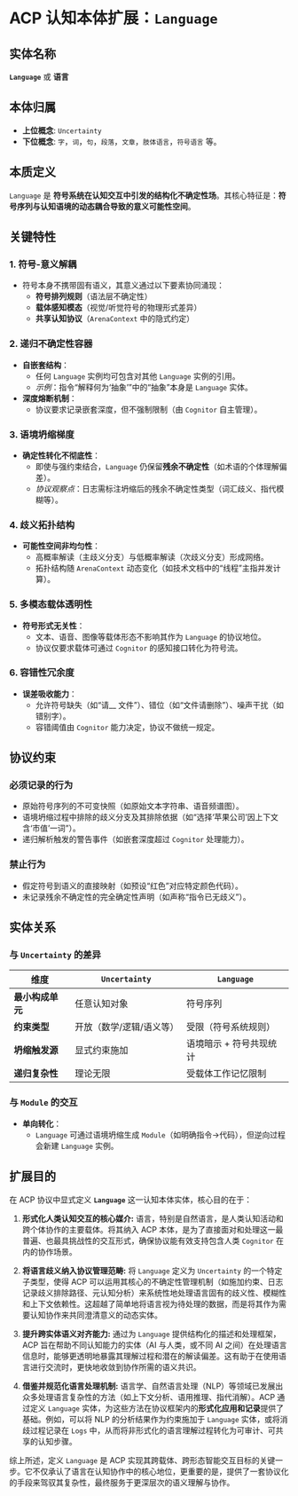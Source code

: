 # ACP 认知本体扩展：`Language`

## **实体名称**  
**`Language`** 或 **语言**

## **本体归属**  
- **上位概念**: `Uncertainty`  
- **下位概念**: `字`，`词`，`句`，`段落`，`文章`，`肢体语言`，`符号语言` 等。

## **本质定义**  
`Language` 是 **符号系统在认知交互中引发的结构化不确定性场**。其核心特征是：**符号序列与认知语境的动态耦合导致的意义可能性空间**。  

## **关键特性**  

### **1. 符号-意义解耦**  
- 符号本身不携带固有语义，其意义通过以下要素协同涌现：  
  - **符号排列规则**（语法层不确定性）  
  - **载体感知模态**（视觉/听觉符号的物理形式差异）  
  - **共享认知协议**（`ArenaContext` 中的隐式约定）  

### **2. 递归不确定性容器**  
- **自嵌套结构**：  
  - 任何 `Language` 实例均可包含对其他 `Language` 实例的引用。  
  - *示例*：指令“解释何为‘抽象’”中的“抽象”本身是 `Language` 实体。  
- **深度熔断机制**：  
  - 协议要求记录嵌套深度，但不强制限制（由 `Cognitor` 自主管理）。  

### **3. 语境坍缩梯度**  
- **确定性转化不彻底性**：  
  - 即使与强约束结合，`Language` 仍保留**残余不确定性**（如术语的个体理解偏差）。  
  - *协议观察点*：日志需标注坍缩后的残余不确定性类型（词汇歧义、指代模糊等）。  

### **4. 歧义拓扑结构**  
- **可能性空间非均匀性**：  
  - 高概率解读（主歧义分支）与低概率解读（次歧义分支）形成网络。  
  - 拓扑结构随 `ArenaContext` 动态变化（如技术文档中的“线程”主指并发计算）。  

### **5. 多模态载体透明性**  
- **符号形式无关性**：  
  - 文本、语音、图像等载体形态不影响其作为 `Language` 的协议地位。  
  - 协议仅要求载体可通过 `Cognitor` 的感知接口转化为符号流。  

### **6. 容错性冗余度**  
- **误差吸收能力**：  
  - 允许符号缺失（如“请__ 文件”）、错位（如“文件请删除”）、噪声干扰（如错别字）。  
  - 容错阈值由 `Cognitor` 能力决定，协议不做统一规定。  

## **协议约束**  

### **必须记录的行为**  
- 原始符号序列的不可变快照（如原始文本字符串、语音频谱图）。  
- 语境坍缩过程中排除的歧义分支及其排除依据（如“选择‘苹果公司’因上下文含‘市值’一词”）。  
- 递归解析触发的警告事件（如嵌套深度超过 `Cognitor` 处理能力）。  

### **禁止行为**  
- 假定符号到语义的直接映射（如预设“红色”对应特定颜色代码）。  
- 未记录残余不确定性的完全确定性声明（如声称“指令已无歧义”）。  

## **实体关系**  

### **与 `Uncertainty` 的差异**  
| **维度**         | **`Uncertainty`**            | **`Language`**                |  
|------------------|------------------------------|-------------------------------|  
| **最小构成单元**  | 任意认知对象                 | 符号序列                      |  
| **约束类型**      | 开放（数学/逻辑/语义等）     | 受限（符号系统规则）           |  
| **坍缩触发源**    | 显式约束施加                 | 语境暗示 + 符号共现统计        |  
| **递归复杂性**    | 理论无限                     | 受载体工作记忆限制             |  

### **与 `Module` 的交互**  
- **单向转化**：  
  - `Language` 可通过语境坍缩生成 `Module`（如明确指令→代码），但逆向过程会新建 `Language` 实例。  

## **扩展目的**

在 ACP 协议中显式定义 **`Language`** 这一认知本体实体，核心目的在于：

1.  **形式化人类认知交互的核心媒介:** 语言，特别是自然语言，是人类认知活动和跨个体协作的主要载体。将其纳入 ACP 本体，是为了直接面对和处理这一最普遍、也最具挑战性的交互形式，确保协议能有效支持包含人类 `Cognitor` 在内的协作场景。

2.  **将语言歧义纳入协议管理范畴:** 将 `Language` 定义为 `Uncertainty` 的一个特定子类型，使得 ACP 可以运用其核心的不确定性管理机制（如施加约束、日志记录歧义排除路径、元认知分析）来系统性地处理语言固有的歧义性、模糊性和上下文依赖性。这超越了简单地将语言视为待处理的数据，而是将其作为需要认知协作来共同澄清意义的动态实体。

3.  **提升跨实体语义对齐能力:** 通过为 `Language` 提供结构化的描述和处理框架，ACP 旨在帮助不同认知能力的实体（AI 与人类，或不同 AI 之间）在处理语言信息时，能够更透明地暴露其理解过程和潜在的解读偏差。这有助于在使用语言进行交流时，更快地收敛到协作所需的语义共识。

4.  **借鉴并规范化语言处理机制:** 语言学、自然语言处理（NLP）等领域已发展出众多处理语言复杂性的方法（如上下文分析、语用推理、指代消解）。ACP 通过定义 `Language` 实体，为这些方法在协议框架内的**形式化应用和记录**提供了基础。例如，可以将 NLP 的分析结果作为约束施加于 `Language` 实体，或将消歧过程记录在 `Logs` 中，从而将非形式化的语言理解过程转化为可审计、可共享的认知步骤。

综上所述，定义 `Language` 是 ACP 实现其跨载体、跨形态智能交互目标的关键一步。它不仅承认了语言在认知协作中的核心地位，更重要的是，提供了一套协议化的手段来驾驭其复杂性，最终服务于更深层次的语义理解与协作。

